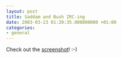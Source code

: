 ```yaml
---
layout: post
title: Saddam and Bush IRC-ing
date: 2003-03-23 01:20:35.000000000 +01:00
categories:
- general
---
```

Check out the <a href="https://content.rusiczki.net/blogpics/gulfwar2IRC.html" onclick="window.open('https://content.rusiczki.net/blogpics/gulfwar2IRC.html','popup','width=800,height=600,scrollbars=no,resizable=no,toolbar=no,directories=no,location=no,menubar=no,status=no,left=0,top=0'); return false">screenshot</a>! :-)

